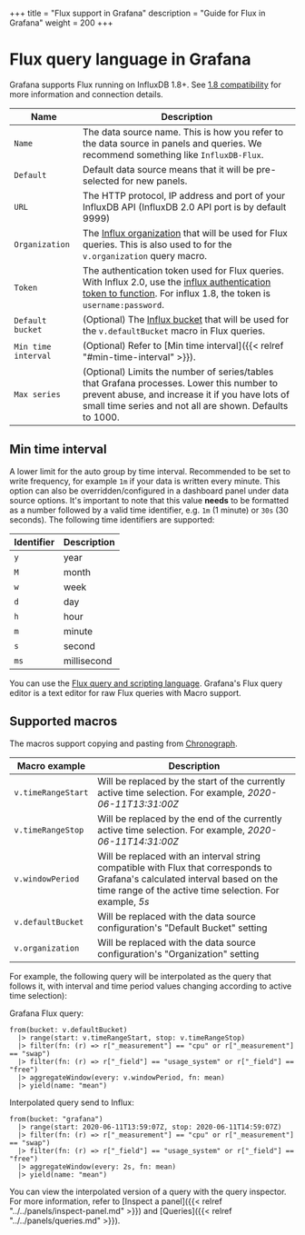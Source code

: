 +++
title = "Flux support in Grafana"
description = "Guide for Flux in Grafana"
weight = 200
+++

# Flux query language in Grafana

Grafana supports Flux running on InfluxDB 1.8+.  See [1.8 compatibility](https://github.com/influxdata/influxdb-client-go/#influxdb-18-api-compatibility) for more information and connection details.

Name             | Description
---------------- | -------------
`Name`      | The data source name. This is how you refer to the data source in panels and queries. We recommend something like `InfluxDB-Flux`.
`Default`   | Default data source means that it will be pre-selected for new panels.
`URL`            | The HTTP protocol, IP address and port of your InfluxDB API (InfluxDB 2.0 API port is by default 9999)
`Organization`   | The [Influx organization](https://v2.docs.influxdata.com/v2.0/organizations/) that will be used for Flux queries.  This is also used to for the `v.organization` query macro.
`Token`          | The authentication token used for Flux queries. With Influx 2.0, use the [influx authentication token to function](https://v2.docs.influxdata.com/v2.0/security/tokens/create-token/).  For influx 1.8, the token is `username:password`.
`Default bucket` | (Optional) The [Influx bucket](https://v2.docs.influxdata.com/v2.0/organizations/buckets/) that will be used for the `v.defaultBucket` macro in Flux queries.
`Min time interval` | (Optional) Refer to [Min time interval]({{< relref "#min-time-interval" >}}).
`Max series`| (Optional) Limits the number of series/tables that Grafana processes. Lower this number to prevent abuse, and increase it if you have lots of small time series and not all are shown. Defaults to 1000.

## Min time interval

A lower limit for the auto group by time interval. Recommended to be set to write frequency, for example `1m` if your data is written every minute.
This option can also be overridden/configured in a dashboard panel under data source options. It's important to note that this value **needs** to be formatted as a
number followed by a valid time identifier, e.g. `1m` (1 minute) or `30s` (30 seconds). The following time identifiers are supported:

Identifier   | Description
------------ | -------------
`y`          | year
`M`          | month
`w`          | week
`d`          | day
`h`          | hour
`m`          | minute
`s`          | second
`ms`         | millisecond

You can use the [Flux query and scripting language](https://www.influxdata.com/products/flux/). Grafana's Flux query editor is a text editor for raw Flux queries with Macro support.

## Supported macros

The macros support copying and pasting from [Chronograph](https://www.influxdata.com/time-series-platform/chronograf/).

Macro example        | Description
------------         | -------------
`v.timeRangeStart`   | Will be replaced by the start of the currently active time selection. For example, *2020-06-11T13:31:00Z*
`v.timeRangeStop`    | Will be replaced by the end of the currently active time selection. For example, *2020-06-11T14:31:00Z*
`v.windowPeriod`     | Will be replaced with an interval string compatible with Flux that corresponds to Grafana's calculated interval based on the time range of the active time selection. For example, *5s*
`v.defaultBucket`    | Will be replaced with the data source configuration's "Default Bucket" setting
`v.organization`     | Will be replaced with the data source configuration's "Organization" setting

For example, the following query will be interpolated as the query that follows it, with interval and time period values changing according to active time selection\):

Grafana Flux query:

```flux
from(bucket: v.defaultBucket)
  |> range(start: v.timeRangeStart, stop: v.timeRangeStop)
  |> filter(fn: (r) => r["_measurement"] == "cpu" or r["_measurement"] == "swap")
  |> filter(fn: (r) => r["_field"] == "usage_system" or r["_field"] == "free")
  |> aggregateWindow(every: v.windowPeriod, fn: mean)
  |> yield(name: "mean")
```

Interpolated query send to Influx:

```flux
from(bucket: "grafana")
  |> range(start: 2020-06-11T13:59:07Z, stop: 2020-06-11T14:59:07Z)
  |> filter(fn: (r) => r["_measurement"] == "cpu" or r["_measurement"] == "swap")
  |> filter(fn: (r) => r["_field"] == "usage_system" or r["_field"] == "free")
  |> aggregateWindow(every: 2s, fn: mean)
  |> yield(name: "mean")
```

You can view the interpolated version of a query with the query inspector. For more information, refer to [Inspect a panel]({{< relref "../../panels/inspect-panel.md" >}}) and [Queries]({{< relref "../../panels/queries.md" >}}).
